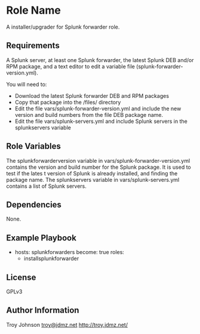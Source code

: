 Role Name
=========

A installer/upgrader for Splunk forwarder role.

Requirements
------------

A Splunk server, at least one Splunk forwarder, the latest Splunk DEB and/or RPM package, and a text editor to edit a variable file (splunk-forwarder-version.yml).

You will need to:
   * Download the latest Splunk forwarder DEB and RPM packages
   * Copy that package into the /files/ directory
   * Edit the file vars/splunk-forwarder-version.yml and include
     the new version and build numbers from the file DEB package name.
   * Edit the file vars/splunk-servers.yml and include Splunk servers in the 
     splunkservers variable

Role Variables
--------------

The splunkforwarderversion variable in vars/splunk-forwarder-version.yml contains the version and build number for the Splunk package. It is used to test if the lates t version of Splunk is already installed, and finding the package name.
The splunkservers variable in vars/splunk-servers.yml contains a list of Splunk servers.

Dependencies
------------

None.

Example Playbook
----------------

- hosts: splunkforwarders
  become: true
  roles:
    - installsplunkforwarder

License
-------

GPLv3

Author Information
------------------

Troy Johnson
troy@jdmz.net
http://troy.jdmz.net/

